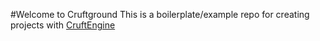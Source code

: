 #Welcome to Cruftground
 This is a boilerplate/example repo for creating projects with [CruftEngine](https://github.com/mjneil/CruftEngine)
